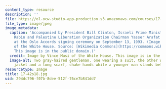 ```yaml
---
content_type: resource
description: ''
file: https://ol-ocw-studio-app-production.s3.amazonaws.com/courses/17-42-causes-and-prevention-of-war-spring-2018/294dc796f07b8dee512f76ce7b841dd7_17-42s18.jpg
file_type: image/jpeg
image_metadata:
  caption: 'Accompanied by President Bill Clinton, Israeli Prime Minister Yitzhak
    Rabin and Palestine Liberation Organization Chairman Yasser Arafat shake hands
    at the Oslo Accords signing ceremony on September 13, 1993. (Image by Vince Musi
    of the White House. Source: [Wikimedia Commons](https://commons.wikimedia.org/wiki/File:Bill_Clinton,_Yitzhak_Rabin,_Yasser_Arafat_at_the_White_House_1993-09-13.jpg).
    This image is in the public domain.)'
  credit: Image by Vince Musi of the White House. This image is in the public domain.
  image-alt: Two gray-haired gentleman, one wearing a suit, the other wearing a brown
    jacket and a long scarf, shake hands while a younger man stands between them.
resourcetype: Image
title: 17-42s18.jpg
uid: 294dc796-f07b-8dee-512f-76ce7b841dd7
---
```

